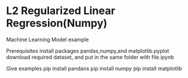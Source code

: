# L2 Regularized Linear Regression(Numpy)
Machine Learning Model example

Prerequisites
install packages pandas,numpy,and matplotlib.pyplot
download required dataset, and put in the same folder with file.ipynb

Give examples
pip install pandans
pip install numpy
pip install matplotlib
